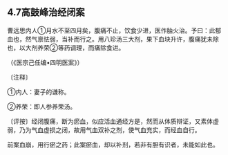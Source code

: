 ## 4.7高鼓峰治经闭案

曹远思内人①月水不至四月矣，腹痛不止，饮食少进，医作胎火治。予曰：此郁血也，然气禀怯弱，当补而行之。用八珍汤三大剂，果下血块升许，腹痛犹未除也，以大剂养荣②等药调理，而痛除食进。

（《医宗己任编•四明医案》）

〔注释〕

①内人：妻子的谦称。

②养荣：即人参养荣汤。

〔评按〕经闭腹痛，断为瘀血，似应活血通经方是，然而从体质辩证，又素体虚弱，乃为气血虚损之闭，故用气血双补之剂，使气血充实，而经血自行。

前案血崩，用行瘀之药；此案瘀血，却以补剂，若非有胆有识者，未能如此也。
